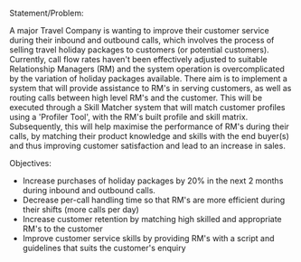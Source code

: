 Statement/Problem:

A major Travel Company is wanting to improve their customer service during their inbound and outbound calls, which involves the process of selling travel holiday packages to customers (or potential customers). Currently, call flow rates haven't been effectively adjusted to suitable Relationship Managers (RM) and the system operation is overcomplicated by the variation of holiday packages available. There aim is to implement a system that will provide assistance to RM's in serving customers, as well as routing calls between high level RM's and the customer. This will be executed through a Skill Matcher system that will match customer profiles using a 'Profiler Tool', with the RM's built profile and skill matrix. Subsequently, this will help maximise the performance of RM's during their calls, by matching their product knowledge and skills with the end buyer(s) and thus improving customer satisfaction and lead to an increase in sales. 


Objectives:

- Increase purchases of holiday packages by 20% in the next 2 months during inbound and outbound calls.
- Decrease per-call handling time so that RM's are more efficient during their shifts (more calls per day)
- Increase customer retention by matching high skilled and appropriate RM's to the customer 
- Improve customer service skills by providing RM's with a script and guidelines that suits the customer's enquiry


